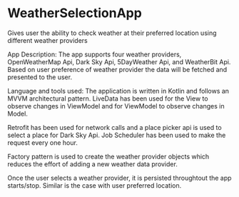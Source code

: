 # WeatherSelectionApp
Gives user the ability to check weather at their preferred location using different weather providers

App Description:
The app supports four weather providers, OpenWeatherMap Api, Dark Sky Api, 5DayWeather Api, and WeatherBit Api. Based on user preference of weather provider the data will be fetched and presented to the user.

Language and tools used:
The application is written in Kotlin and follows an MVVM architectural pattern. LiveData has been used for the View to observe changes in ViewModel and for ViewModel to observe changes in Model.

Retrofit has been used for network calls and a place picker api is used to select a place for Dark Sky Api. Job Scheduler has been used to make the request every one hour.

Factory pattern is used to create the weather provider objects which reduces the effort of adding a new weather data provider.

Once the user selects a weather provider, it is persisted throughtout the app starts/stop. Similar is the case with user preferred location.

